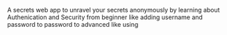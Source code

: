 A secrets web app to unravel your secrets anonymously by learning about Authenication and Security from beginner like adding username and password to password to advanced like using
